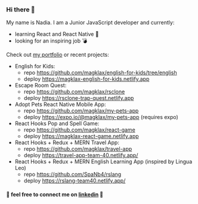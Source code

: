### Hi there 👋
My name is Nadia. I am a Junior JavaScript developer and currently:
- learning React and React Native 📕 
- looking for an inspiring job 💣

Check out [my portfolio](https://nadiia-portfolio.netlify.app/) or recent projects:
- English for Kids:
   - repo https://github.com/magklax/english-for-kids/tree/english
   - deploy https://magklax-english-for-kids.netlify.app
- Escape Room Quest:
    - repo https://github.com/magklax/rsclone
    - deploy https://rsclone-trap-quest.netlify.app
- Adopt Pets React Native Mobile App:
    - repo https://github.com/magklax/my-pets-app
    - deploy https://expo.io/@magklax/my-pets-app (requires expo)
- React Hooks Pop and Spell Game:
     - repo https://github.com/magklax/react-game
     - deploy https://magklax-react-game.netlify.app
- React Hooks + Redux + MERN Travel App:
     - repo https://github.com/magklax/travel-app
     - deploy https://travel-app-team-40.netlify.app/
- React Hooks + Redux + MERN English Learning App (inspired by Lingua Leo)
     - repo https://github.com/SpaNb4/rslang
     - deploy https://rslang-team40.netlify.app/

#### 👀 feel free to connect me on [linkedin](https://www.linkedin.com/in/nadezda-prokopyeva/) 👀 

